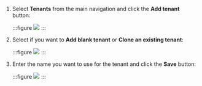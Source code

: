 
1. Select **Tenants** from the main navigation and click the **Add tenant** button:

   :::figure
   ![](/docs/shared-content/tenants/images/add-new-tenant.png)
   :::

2. Select if you want to **Add blank tenant** or **Clone an existing tenant**:

   :::figure
   ![](/docs/shared-content/tenants/images/blank-or-clone-tenant.png)
   :::

3. Enter the name you want to use for the tenant and click the **Save** button:

   :::figure
    ![](/docs/shared-content/tenants/images/creating-new-tenant.png)
   :::